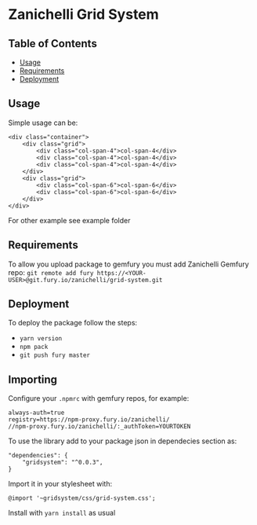 # Zanichelli Grid System

## Table of Contents

- [Usage](#Usage)
- [Requirements](#Requirements)
- [Deployment](#Deployment)

## Usage

Simple usage can be:

    <div class="container">
        <div class="grid">
            <div class="col-span-4">col-span-4</div>
            <div class="col-span-4">col-span-4</div>
            <div class="col-span-4">col-span-4</div>
        </div>
        <div class="grid">
            <div class="col-span-6">col-span-6</div>
            <div class="col-span-6">col-span-6</div>
        </div>
    </div>

For other example see example folder

## Requirements

To allow you upload package to gemfury you must add Zanichelli Gemfury repo:
`git remote add fury https://<YOUR-USER>@git.fury.io/zanichelli/grid-system.git`

## Deployment

To deploy the package follow the steps:

- `yarn version`
- `npm pack`
- `git push fury master`

## Importing

Configure your `.npmrc` with gemfury repos, for example:

    always-auth=true
    registry=https://npm-proxy.fury.io/zanichelli/
    //npm-proxy.fury.io/zanichelli/:_authToken=YOURTOKEN

To use the library add to your package json in dependecies section as:

    "dependencies": {
        "gridsystem": "^0.0.3",
    }

Import it in your stylesheet with:

    @import '~gridsystem/css/grid-system.css';

Install with `yarn install` as usual

